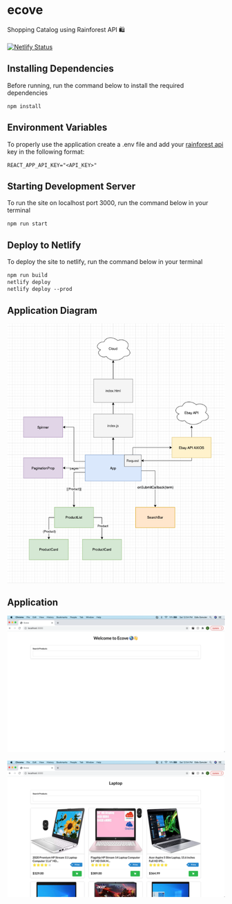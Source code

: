 # ecove
Shopping Catalog using Rainforest API 🛍 <br /><br />
[![Netlify Status](https://api.netlify.com/api/v1/badges/de285322-e16c-4b8c-ac5d-841f047fe746/deploy-status)](https://app.netlify.com/sites/ecove/deploys)

## Installing Dependencies 
Before running, run the command below to install the required dependencies
```shell script
npm install
```

## Environment Variables 
To properly use the application create a .env file and add your [rainforest api](https://rainforestapi.com/) key in the following format: 
```dotenv
REACT_APP_API_KEY="<API_KEY>"
```

## Starting Development Server
To run the site on localhost port 3000, run the command below in your terminal 
```shell script
npm run start
```

## Deploy to Netlify
To deploy the site to netlify, run the command below in your terminal 
```shell script
npm run build
netlify deploy
netlify deploy --prod
```

## Application Diagram
<kbd><img src="images/ecove-diagram.png" height="600px"></kbd>

## Application
<kbd><img src="images/welcome.png"></kbd><br /><br />
<kbd><img src="images/products_list.png"></kbd>

